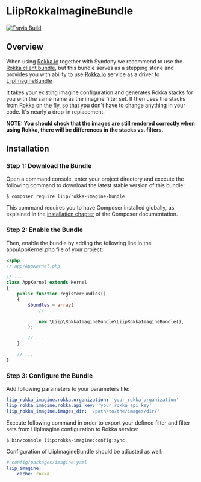 # LiipRokkaImagineBundle

[![Travis Build](https://travis-ci.com/liip/LiipRokkaImagineBundle.svg?branch=master)](https://travis-ci.com/liip/LiipRokkaImagineBundle)

## Overview
When using [Rokka.io](https://rokka.io/) together with Symfony we recommend to use the [Rokka client bundle](https://github.com/rokka-io/rokka-client-bundle), but this bundle serves as a stepping stone and provides you with ability to use [Rokka.io](https://rokka.io/) service as a driver to [LiipImagineBundle](https://github.com/liip/LiipImagineBundle)

It takes your existing imagine configuration and generates Rokka stacks for you with the same name as the imagine filter set. It then uses the stacks from Rokka on the fly, so that you don't have to change anything in your code. It's nearly a drop-in replacement. 

**NOTE: You should check that the images are still rendered correctly when using Rokka, there will be differences in the stacks vs. filters.**

## Installation

### Step 1: Download the Bundle

Open a command console, enter your project directory and execute the following command to download the latest stable version of this bundle:

```
$ composer require liip/rokka-imagine-bundle
```

This command requires you to have Composer installed globally, as explained in the [installation chapter](https://getcomposer.org/doc/00-intro.md) of the Composer documentation.

### Step 2: Enable the Bundle

Then, enable the bundle by adding the following line in the app/AppKernel.php file of your project:

```php
<?php
// app/AppKernel.php

// ...
class AppKernel extends Kernel
{
    public function registerBundles()
    {
        $bundles = array(
            // ...

            new \Liip\RokkaImagineBundle\LiipRokkaImagineBundle(),
        );

        // ...
    }

    // ...
}
```

### Step 3: Configure the Bundle

Add following parameters to your parameters file:

```yaml
liip_rokka_imagine.rokka.organization: 'your_rokka_organization'
liip_rokka_imagine.rokka.api_key: 'your_rokka_api_key'
liip_rokka_imagine.images_dir: '/path/to/the/images/dir/'
```

Execute following command in order to export your defined filter and filter sets from LiipImagine configuration to Rokka service:

```
$ bin/console liip:rokka-imagine:config:sync
```

Configuration of LiipImagineBundle should be adjusted as well:

```yaml
# config/packages/imagine.yaml
liip_imagine:
    cache: rokka
```
